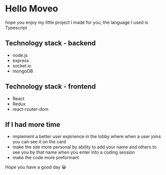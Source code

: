 # Hello Moveo
hope you enjoy my little project I made for you, the language I used is Typescript

## Technology stack - backend
- node.js
- express
- socket.io
- mongoDB

## Technology stack - frontend
- React
- Redux
- react-router-dom

## If I had more time
- implement a better user expirience in the lobby where when a user joins you can see it on the card
- make the site more personal by ability to add your name and others to see you by that name when you enter into a coding session
- make the code more preformant

Hope you have a good day 😀
